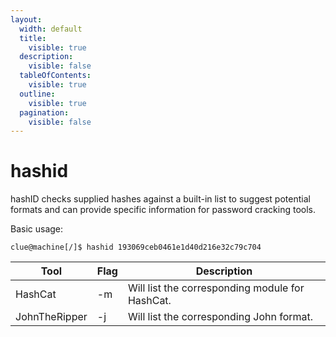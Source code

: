 ```yaml
---
layout:
  width: default
  title:
    visible: true
  description:
    visible: false
  tableOfContents:
    visible: true
  outline:
    visible: true
  pagination:
    visible: false
---
```


# hashid

hashID checks supplied hashes against a built-in list to suggest potential formats and can provide specific information for password cracking tools.

Basic usage:

```shell
clue@machine[/]$ hashid 193069ceb0461e1d40d216e32c79c704
```

| Tool          | Flag | Description                                     |
| ------------- | ---- | ----------------------------------------------- |
| HashCat       | -m   | Will list the corresponding module for HashCat. |
| JohnTheRipper | -j   | Will list the corresponding John format.        |
